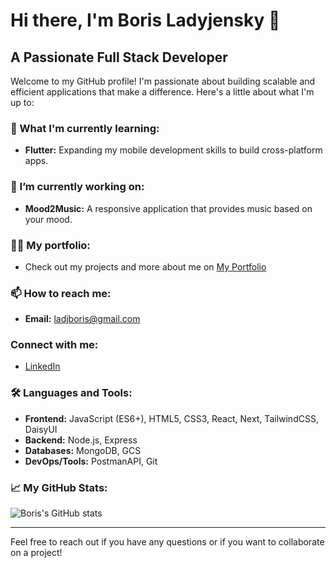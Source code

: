 # Hi there, I'm Boris Ladyjensky 👋

## A Passionate Full Stack Developer

Welcome to my GitHub profile! I'm passionate about building scalable and efficient applications that make a difference. Here's a little about what I'm up to:

### 🌱 What I'm currently learning:
- **Flutter:** Expanding my mobile development skills to build cross-platform apps.

### 🔭 I’m currently working on:
- **Mood2Music:** A responsive application that provides music based on your mood.

### 👨‍💻 My portfolio:
- Check out my projects and more about me on [My Portfolio](https://borisladj.vercel.app/)

### 📫 How to reach me:
- **Email:** ladjboris@gmail.com

### Connect with me:
- [LinkedIn](https://www.linkedin.com/in/boris-ladyjensky-411b65256/)

### 🛠 Languages and Tools:
- **Frontend:** JavaScript (ES6+), HTML5, CSS3, React, Next, TailwindCSS, DaisyUI
- **Backend:** Node.js, Express
- **Databases:** MongoDB, GCS
- **DevOps/Tools:** PostmanAPI, Git

### 📈 My GitHub Stats:
![Boris's GitHub stats](https://github-readme-stats.vercel.app/api?username=borisproladj&show_icons=true&theme=radical)

---
Feel free to reach out if you have any questions or if you want to collaborate on a project!

